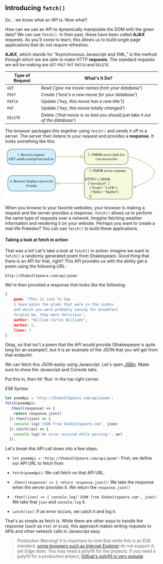 
## Introducing `fetch()`

So... we know what an API is. Now what?

How can we use an API to dynamically manipulate the DOM with the given data? We can use `fetch()`. In then past, these have been called **AJAX** requests. As you'll come to learn, this allows us to build single page applications that do not require refreshes.

**AJAX**, which stands for "Asynchronous Javascript and XML," is the method through which we are able to make HTTP **requests**. The standard requests we will be making are `GET` `POST` `PUT` `PATCH` and `DELETE`.

| Type of Request | What's It Do? |
|-----------------|---------------|
| `GET`  | Read (*'give me movie names from your database'*)|
| `POST` | Create (*'here's a new movie for your database'*)|
| `PATCH` | Update (*'hey, this movie has a new title'*)) |
| `PUT` | Update (*'hey, this movie totally changed'*) |
| `DELETE` | Delete (*'that movie is so bad you should just take it out of the database'*) |

The browser packages this together using `fetch()` and sends it off to a server. The server then listens to your request and provides a **response**. It looks something like this:

![Request/Response](assets/request-response.png)

When you browse to your favorite websites, your browser is making a request and the server provides a response. `fetch()` allows us to perform the same type of requests over a network. Imagine fetching weather information and rendering it on your website. Perhaps you want to create a real-life Pokedex? You can use `fetch()` to build these applications.

#### Taking a look at fetch in action

That was a lot! Let's take a look at `fetch()` in action. Imagine we want to `fetch()` a randomly generated poem from Shakespeare. Good thing that there is an API for that, right? This API provides us with the ability get a poem using the following URL:

```
http://ShakeItSpeare.com/api/poem
```

We're then provided a response that looks like the following:

```json
{
	poem: "This Is Just To Say
	I have eaten the plums that were in the icebox
	and which you were probably saving for breakfast
	Forgive me, they were delicious",
	author: "William Carlos Williams",
	markov: 2,
	lines: 7
}
```

Okay, so that isn't a poem that the API would provide (Shakespeare is quite long for an example!), but it is an example of the JSON that you will get from that endpoint.

We can fetch this JSON easily using Javascript. Let's open [JSBin](jsbin.com). Make sure to show the Javascript and Console tabs.

Put this in, then hit 'Run' in the top right corner.

_ES6 Syntax_

```js
let poemApi = 'http://ShakeItSpeare.com/api/poem';
fetch(poemApi)
  .then((response) => {
    return response.json()
  }).then((json) => {
    console.log('JSON from Shakeitspeare.com', json)
  }).catch((ex) => {
    console.log('An error occured while parsing!', ex)
  });
```

Let's break this API call down into a few steps.

* `let poemApi = 'http://ShakeItSpeare.com/api/poem'`:
First, we define our API URL to fetch from

* `fetch(poemApi)`: We call fetch on that API URL.

* `.then((response) => {
	return response.json()`: We take the response when the server provides it. We return the `response.json()`

* `.then((json) => {
	console.log('JSON from Shakeitspeare.com', json)`: We take that `json` and `console.log` it.

* `catch((ex)`: If an error occurs, we catch it and log it.

That's as simple as fetch is. While there are other ways to handle the response (such as `html` or `blob`), this approach makes writing requests to APIs and other network calls in Javascript easy.

> *Production Warning!* It is important to note that while this is an ES6 standard, [some browsers such as Internet Explorer](http://caniuse.com/#search=fetch) do not support it; yet Edge does. You may need a polyfill for live projects. If you need a polyfill for a production project, [Github's polyfill is very popular](https://github.com/github/fetch).
